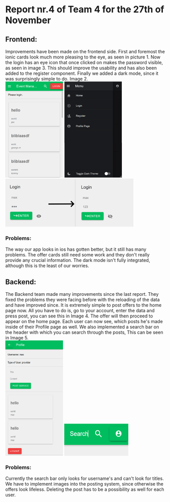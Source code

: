 <h1>Report nr.4 of Team 4 for the 27th of November</h1>
<h2>Frontend:</h2>
Improvements have been made on the frontend side. First and foremost the ionic cards look 
much more pleasing to the eye, as seen in picture 1. Now the login has an eye icon that 
once clicked on makes the password visible, as seen in image 3. This should improve the 
usability and has also been added to the register component. Finally we added a dark mode,
since it was surprisingly simple to do. Image 2. </br>
<img src="HomePage.png" width="180" height="300"/>
<img src="DarkMode.png" width="180" height="300"/>
<img src="LoginHide.png" width="400" height="150"/>
<h3>Problems:</h3>
The way our app looks in ios has gotten better, but it still has many problems.
The offer cards still need some work and they don't really provide any crucial information.
The dark mode isn't fully integrated, although this is the least of our worries. 
<h2>Backend:</h2>
The Backend team made many improvements since the last report. They fixed the problems they were facing before
with the reloading of the data and have improved since. It is extremely simple to post offers
to the home page now. All you have to do is, go to your account, enter the data and press post, 
you can see this in Image 4. 
The offer will then proceed to appear on the home page.
Each user can now see, which posts he's made inside of their Profile page as well. We also implemented a search 
bar on the header with which you can search through the posts, This can be seen in Image 5.</br>
<img src="Posts.png" width="180" height="360"/>
<img src="Search.png" width="200" height="100"/>
<h3>Problems:</h3>
Currently the search bar only looks for username's and can't look for titles. 
We have to implement images into the posting system, since otherwise the offers look lifeless.
Deleting the post has to be a possibility as well for each user.
